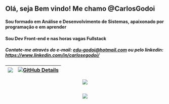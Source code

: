  ## Olá, seja Bem vindo! Me chamo @CarlosGodoi
 #### Sou formado em Análise e Desenvolvimento de Sistemas, apaixonado por programação e em aprender
 #### Sou Dev Front-end e nas horas vagas Fullstack
 ##### Contate-me através do e-mail: edu-godoi@hotmail.com ou pelo linkedin: https://www.linkedin.com/in/carlosegodoi/


 | ![](http://github-profile-summary-cards.vercel.app/api/cards/stats?username=carlosgodoi&theme=gruvbox) | [![GitHub Details](http://github-profile-summary-cards.vercel.app/api/cards/profile-details?username=carlosgodoi&theme=gruvbox)](https://github.com/vn7n24fzkq/github-profile-summary-cards) |  
 | ----------- | ----------- |

 <div align="center" >
<a href="https://skillicons.dev"   >
  <img src="https://skillicons.dev/icons?i=git,vscode,javascript,typescript,css,html,react,next,tailwind,sass,nodejs,express,docker,figma,github,jest,materialui,linux,postman,styledcomponents,vercel,vite,postgres"/>
</a>
  <br />

  </div>

##
   <div align="center" >
     <img src="https://github-profile-trophy.vercel.app/?username=isaac545454&row=1&column=6&theme=dracula&margin-w=15&margin-h=15"/>
  </div>


